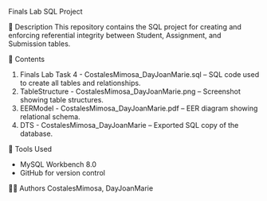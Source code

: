 Finals Lab SQL Project

📘 Description
This repository contains the SQL project for creating and enforcing referential integrity between Student, Assignment, and Submission tables.

🧩 Contents
1. Finals Lab Task 4 - CostalesMimosa_DayJoanMarie.sql – SQL code used to create all tables and relationships.
2. TableStructure - CostalesMimosa_DayJoanMarie.png – Screenshot showing table structures.
3. EERModel - CostalesMimosa_DayJoanMarie.pdf – EER diagram showing relational schema.
4. DTS - CostalesMimosa_DayJoanMarie – Exported SQL copy of the database.

🧠 Tools Used
- MySQL Workbench 8.0
- GitHub for version control

👩‍💻 Authors
CostalesMimosa, DayJoanMarie

